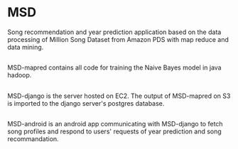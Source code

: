 MSD
===

Song recommendation and year prediction application based on the data processing of Million Song Dataset from Amazon PDS with map reduce and data mining.

##
MSD-mapred contains all code for training the Naive Bayes model in java hadoop.

##
MSD-django is the server hosted on EC2. The output of MSD-mapred on S3 is imported to the django server's postgres database.

##
MSD-android is an android app communicating with MSD-django to fetch song profiles and respond to users' requests of year prediction and song recommandation.